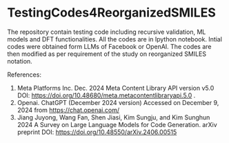 # TestingCodes4ReorganizedSMILES
The repository contain testing code including recursive validation, ML models and DFT functionalities.
All the codes are in Ipython notebook.
Intial codes were obtained form LLMs of Facebook or OpenAI.
The codes are then modified as per requirement of the study on reorganized SMILES notation.

References:
1. Meta Platforms Inc. Dec. 2024 Meta Content Library API version v5.0 DOI: https://doi.org/10.48680/meta.metacontentlibraryapi.5.0 .
2. Openai. ChatGPT (December 2024 version) Accessed on December 9, 2024 from https://chat.openai.com/
3. Jiang Juyong, Wang Fan, Shen Jiasi, Kim Sungju, and Kim Sunghun 2024 A Survey on Large Language Models for Code Generation. arXiv preprint DOI: https://doi.org/10.48550/arXiv.2406.00515
